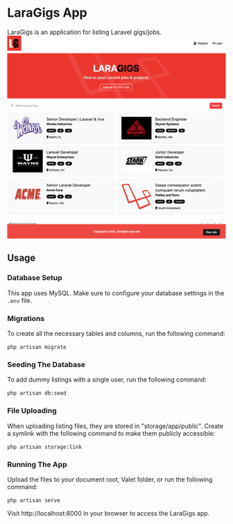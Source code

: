 # LaraGigs App

LaraGigs is an application for listing Laravel gigs/jobs.
![LaraGigs Screenshot](/public/images/screen.png)

## Usage

### Database Setup

This app uses MySQL. Make sure to configure your database settings in the `.env` file.

### Migrations

To create all the necessary tables and columns, run the following command:
```
php artisan migrate
```

### Seeding The Database

To add dummy listings with a single user, run the following command:
```
php artisan db:seed
```

### File Uploading

When uploading listing files, they are stored in "storage/app/public". Create a symlink with the following command to make them publicly accessible:
```
php artisan storage:link
```

### Running The App

Upload the files to your document root, Valet folder, or run the following command:
```
php artisan serve
```
Visit http://localhost:8000 in your browser to access the LaraGigs app.
